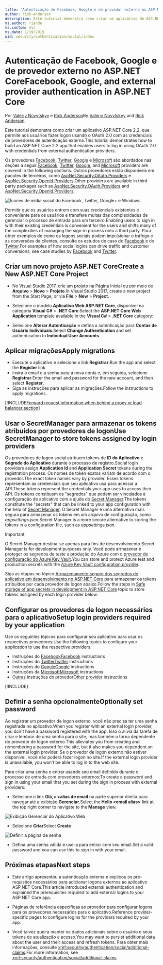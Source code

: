 ```yaml
---
title: 'Autenticação de Facebook, Google e de provedor externo no ASP.NET Core'
author: rick-anderson
description: Este tutorial demonstra como criar um aplicativo do ASP.NET Core 2.x usando o OAuth 2.0 com provedores de autenticação externa.
ms.author: riande
ms.custom: mvc
ms.date: 1/19/2019
uid: security/authentication/social/index
---
```

# <a name="facebook-google-and-external-provider-authentication-in-aspnet-core"></a><span data-ttu-id="ee33f-103">Autenticação de Facebook, Google e de provedor externo no ASP.NET Core</span><span class="sxs-lookup"><span data-stu-id="ee33f-103">Facebook, Google, and external provider authentication in ASP.NET Core</span></span>

<span data-ttu-id="ee33f-104">Por [Valeriy Novytskyy](https://github.com/01binary) e [Rick Anderson](https://twitter.com/RickAndMSFT)</span><span class="sxs-lookup"><span data-stu-id="ee33f-104">By [Valeriy Novytskyy](https://github.com/01binary) and [Rick Anderson](https://twitter.com/RickAndMSFT)</span></span>

<span data-ttu-id="ee33f-105">Este tutorial demonstra como criar um aplicativo ASP.NET Core 2.2, que permite aos usuários fazer logon usando o OAuth 2.0 com as credenciais de provedores de autenticação externa.</span><span class="sxs-lookup"><span data-stu-id="ee33f-105">This tutorial demonstrates how to build an ASP.NET Core 2.2 app that enables users to log in using OAuth 2.0 with credentials from external authentication providers.</span></span>

<span data-ttu-id="ee33f-106">Os provedores [Facebook](xref:security/authentication/facebook-logins), [Twitter](xref:security/authentication/twitter-logins), [Google](xref:security/authentication/google-logins) e [Microsoft](xref:security/authentication/microsoft-logins) são abordados nas seções a seguir.</span><span class="sxs-lookup"><span data-stu-id="ee33f-106">[Facebook](xref:security/authentication/facebook-logins), [Twitter](xref:security/authentication/twitter-logins), [Google](xref:security/authentication/google-logins), and [Microsoft](xref:security/authentication/microsoft-logins) providers are covered in the following sections.</span></span> <span data-ttu-id="ee33f-107">Outros provedores estão disponíveis em pacotes de terceiros, como [AspNet.Security.OAuth.Providers](https://github.com/aspnet-contrib/AspNet.Security.OAuth.Providers) e [AspNet.Security.OpenId.Providers](https://github.com/aspnet-contrib/AspNet.Security.OpenId.Providers).</span><span class="sxs-lookup"><span data-stu-id="ee33f-107">Other providers are available in third-party packages such as [AspNet.Security.OAuth.Providers](https://github.com/aspnet-contrib/AspNet.Security.OAuth.Providers) and [AspNet.Security.OpenId.Providers](https://github.com/aspnet-contrib/AspNet.Security.OpenId.Providers).</span></span>

![Ícones de mídia social do Facebook, Twitter, Google+ e Windows](index/_static/social.png)

<span data-ttu-id="ee33f-109">Permitir que os usuários entrem com suas credenciais existentes é conveniente para os usuários e transfere muitas das complexidades de gerenciar o processo de entrada para um terceiro.</span><span class="sxs-lookup"><span data-stu-id="ee33f-109">Enabling users to sign in with their existing credentials is convenient for the users and shifts many of the complexities of managing the sign-in process onto a third party.</span></span> <span data-ttu-id="ee33f-110">Para obter exemplos de como os logons sociais podem impulsionar o tráfego e as conversões de clientes, consulte os estudos de caso do [Facebook](https://www.facebook.com/unsupportedbrowser) e do [Twitter](https://dev.twitter.com/resources/case-studies).</span><span class="sxs-lookup"><span data-stu-id="ee33f-110">For examples of how social logins can drive traffic and customer conversions, see case studies by [Facebook](https://www.facebook.com/unsupportedbrowser) and [Twitter](https://dev.twitter.com/resources/case-studies).</span></span>

## <a name="create-a-new-aspnet-core-project"></a><span data-ttu-id="ee33f-111">Criar um novo projeto ASP.NET Core</span><span class="sxs-lookup"><span data-stu-id="ee33f-111">Create a New ASP.NET Core Project</span></span>

* <span data-ttu-id="ee33f-112">No Visual Studio 2017, crie um projeto na Página Inicial ou por meio de **Arquivo** > **Novo** > **Projeto**.</span><span class="sxs-lookup"><span data-stu-id="ee33f-112">In Visual Studio 2017, create a new project from the Start Page, or via **File** > **New** > **Project**.</span></span>

* <span data-ttu-id="ee33f-113">Selecione o modelo **Aplicativo Web ASP.NET Core**, disponível na categoria **Visual C#** > **.NET Core**:</span><span class="sxs-lookup"><span data-stu-id="ee33f-113">Select the **ASP.NET Core Web Application** template available in the **Visual C#** > **.NET Core** category:</span></span>
* <span data-ttu-id="ee33f-114">Selecione **Alterar Autenticação** e defina a autenticação para **Contas de Usuário Individuais**.</span><span class="sxs-lookup"><span data-stu-id="ee33f-114">Select **Change Authentication** and set authentication to **Individual User Accounts**.</span></span>

## <a name="apply-migrations"></a><span data-ttu-id="ee33f-115">Aplicar migrações</span><span class="sxs-lookup"><span data-stu-id="ee33f-115">Apply migrations</span></span>

* <span data-ttu-id="ee33f-116">Execute o aplicativo e selecione o link **Registrar**.</span><span class="sxs-lookup"><span data-stu-id="ee33f-116">Run the app and select the **Register** link.</span></span>
* <span data-ttu-id="ee33f-117">Insira o email e a senha para a nova conta e, em seguida, selecione **Registrar**.</span><span class="sxs-lookup"><span data-stu-id="ee33f-117">Enter the email and password for the new account, and then select **Register**.</span></span>
* <span data-ttu-id="ee33f-118">Siga as instruções para aplicar as migrações.</span><span class="sxs-lookup"><span data-stu-id="ee33f-118">Follow the instructions to apply migrations.</span></span>

[!INCLUDE[Forward request information when behind a proxy or load balancer section](includes/forwarded-headers-middleware.md)]

## <a name="use-secretmanager-to-store-tokens-assigned-by-login-providers"></a><span data-ttu-id="ee33f-119">Usar o SecretManager para armazenar os tokens atribuídos por provedores de logon</span><span class="sxs-lookup"><span data-stu-id="ee33f-119">Use SecretManager to store tokens assigned by login providers</span></span>

<span data-ttu-id="ee33f-120">Os provedores de logon social atribuem tokens de **ID do Aplicativo** e **Segredo do Aplicativo** durante o processo de registro.</span><span class="sxs-lookup"><span data-stu-id="ee33f-120">Social login providers assign **Application Id** and **Application Secret** tokens during the registration process.</span></span> <span data-ttu-id="ee33f-121">Os nomes de token exatos variam de acordo com o provedor.</span><span class="sxs-lookup"><span data-stu-id="ee33f-121">The exact token names vary by provider.</span></span> <span data-ttu-id="ee33f-122">Esses tokens representam as credenciais que seu aplicativo usa para acessar a API.</span><span class="sxs-lookup"><span data-stu-id="ee33f-122">These tokens represent the credentials your app uses to access their API.</span></span> <span data-ttu-id="ee33f-123">Os tokens constituem os "segredos" que podem ser vinculados à configuração de aplicativo com a ajuda do [Secret Manager](xref:security/app-secrets#secret-manager).</span><span class="sxs-lookup"><span data-stu-id="ee33f-123">The tokens constitute the "secrets" that can be linked to your app configuration with the help of [Secret Manager](xref:security/app-secrets#secret-manager).</span></span> <span data-ttu-id="ee33f-124">O Secret Manager é uma alternativa mais segura para armazenar os tokens em um arquivo de configuração, como *appsettings.json*.</span><span class="sxs-lookup"><span data-stu-id="ee33f-124">Secret Manager is a more secure alternative to storing the tokens in a configuration file, such as *appsettings.json*.</span></span>

> [!IMPORTANT]
> <span data-ttu-id="ee33f-125">O Secret Manager destina-se apenas para fins de desenvolvimento.</span><span class="sxs-lookup"><span data-stu-id="ee33f-125">Secret Manager is for development purposes only.</span></span> <span data-ttu-id="ee33f-126">Você pode armazenar e proteger os segredos de teste e produção do Azure com o [provedor de configuração do Azure Key Vault](xref:security/key-vault-configuration).</span><span class="sxs-lookup"><span data-stu-id="ee33f-126">You can store and protect Azure test and production secrets with the [Azure Key Vault configuration provider](xref:security/key-vault-configuration).</span></span>

<span data-ttu-id="ee33f-127">Siga as etapas no tópico [Armazenamento seguro dos segredos do aplicativo em desenvolvimento no ASP.NET Core](xref:security/app-secrets) para armazenar os tokens atribuídos por cada provedor de logon abaixo.</span><span class="sxs-lookup"><span data-stu-id="ee33f-127">Follow the steps in [Safe storage of app secrets in development in ASP.NET Core](xref:security/app-secrets) topic to store tokens assigned by each login provider below.</span></span>

## <a name="setup-login-providers-required-by-your-application"></a><span data-ttu-id="ee33f-128">Configurar os provedores de logon necessários para o aplicativo</span><span class="sxs-lookup"><span data-stu-id="ee33f-128">Setup login providers required by your application</span></span>

<span data-ttu-id="ee33f-129">Use os seguintes tópicos para configurar seu aplicativo para usar os respectivos provedores:</span><span class="sxs-lookup"><span data-stu-id="ee33f-129">Use the following topics to configure your application to use the respective providers:</span></span>

* <span data-ttu-id="ee33f-130">Instruções do [Facebook](xref:security/authentication/facebook-logins)</span><span class="sxs-lookup"><span data-stu-id="ee33f-130">[Facebook](xref:security/authentication/facebook-logins) instructions</span></span>
* <span data-ttu-id="ee33f-131">Instruções do [Twitter](xref:security/authentication/twitter-logins)</span><span class="sxs-lookup"><span data-stu-id="ee33f-131">[Twitter](xref:security/authentication/twitter-logins) instructions</span></span>
* <span data-ttu-id="ee33f-132">Instruções do [Google](xref:security/authentication/google-logins)</span><span class="sxs-lookup"><span data-stu-id="ee33f-132">[Google](xref:security/authentication/google-logins) instructions</span></span>
* <span data-ttu-id="ee33f-133">Instruções da [Microsoft](xref:security/authentication/microsoft-logins)</span><span class="sxs-lookup"><span data-stu-id="ee33f-133">[Microsoft](xref:security/authentication/microsoft-logins) instructions</span></span>
* <span data-ttu-id="ee33f-134">[Outras](xref:security/authentication/otherlogins) instruções do provedor</span><span class="sxs-lookup"><span data-stu-id="ee33f-134">[Other provider](xref:security/authentication/otherlogins) instructions</span></span>

[!INCLUDE[](includes/chain-auth-providers.md)]

## <a name="optionally-set-password"></a><span data-ttu-id="ee33f-135">Definir a senha opcionalmente</span><span class="sxs-lookup"><span data-stu-id="ee33f-135">Optionally set password</span></span>

<span data-ttu-id="ee33f-136">Ao registrar um provedor de logon externo, você não precisa ter uma senha registrada no aplicativo.</span><span class="sxs-lookup"><span data-stu-id="ee33f-136">When you register with an external login provider, you don't have a password registered with the app.</span></span> <span data-ttu-id="ee33f-137">Isso o alivia da tarefa de criar e lembrar de uma senha para o site, mas também o torna dependente do provedor de logon externo.</span><span class="sxs-lookup"><span data-stu-id="ee33f-137">This alleviates you from creating and remembering a password for the site, but it also makes you dependent on the external login provider.</span></span> <span data-ttu-id="ee33f-138">Se o provedor de logon externo não estiver disponível, você não poderá fazer logon no site.</span><span class="sxs-lookup"><span data-stu-id="ee33f-138">If the external login provider is unavailable, you won't be able to log in to the web site.</span></span>

<span data-ttu-id="ee33f-139">Para criar uma senha e entrar usando seu email definido durante o processo de entrada com provedores externos:</span><span class="sxs-lookup"><span data-stu-id="ee33f-139">To create a password and sign in using your email that you set during the sign in process with external providers:</span></span>

* <span data-ttu-id="ee33f-140">Selecione o link **Olá,&lt; &gt;alias de email** na parte superior direita para navegar até a exibição **Gerenciar**.</span><span class="sxs-lookup"><span data-stu-id="ee33f-140">Select the **Hello &lt;email alias&gt;** link at the top right corner to navigate to the **Manage** view.</span></span>

![Exibição Gerenciar do Aplicativo Web](index/_static/pass1a.png)

* <span data-ttu-id="ee33f-142">Selecione **Criar**</span><span class="sxs-lookup"><span data-stu-id="ee33f-142">Select **Create**</span></span>

![Definir a página de senha](index/_static/pass2a.png)

* <span data-ttu-id="ee33f-144">Defina uma senha válida e use-a para entrar com seu email.</span><span class="sxs-lookup"><span data-stu-id="ee33f-144">Set a valid password and you can use this to sign in with your email.</span></span>

## <a name="next-steps"></a><span data-ttu-id="ee33f-145">Próximas etapas</span><span class="sxs-lookup"><span data-stu-id="ee33f-145">Next steps</span></span>

* <span data-ttu-id="ee33f-146">Este artigo apresentou a autenticação externa e explicou os pré-requisitos necessários para adicionar logons externos ao aplicativo ASP.NET Core.</span><span class="sxs-lookup"><span data-stu-id="ee33f-146">This article introduced external authentication and explained the prerequisites required to add external logins to your ASP.NET Core app.</span></span>

* <span data-ttu-id="ee33f-147">Páginas de referência específicas ao provedor para configurar logons para os provedores necessários para o aplicativo.</span><span class="sxs-lookup"><span data-stu-id="ee33f-147">Reference provider-specific pages to configure logins for the providers required by your app.</span></span>

* <span data-ttu-id="ee33f-148">Você talvez queira manter os dados adicionais sobre o usuário e seus tokens de atualização e acesso.</span><span class="sxs-lookup"><span data-stu-id="ee33f-148">You may want to persist additional data about the user and their access and refresh tokens.</span></span> <span data-ttu-id="ee33f-149">Para obter mais informações, consulte <xref:security/authentication/social/additional-claims>.</span><span class="sxs-lookup"><span data-stu-id="ee33f-149">For more information, see <xref:security/authentication/social/additional-claims>.</span></span>
